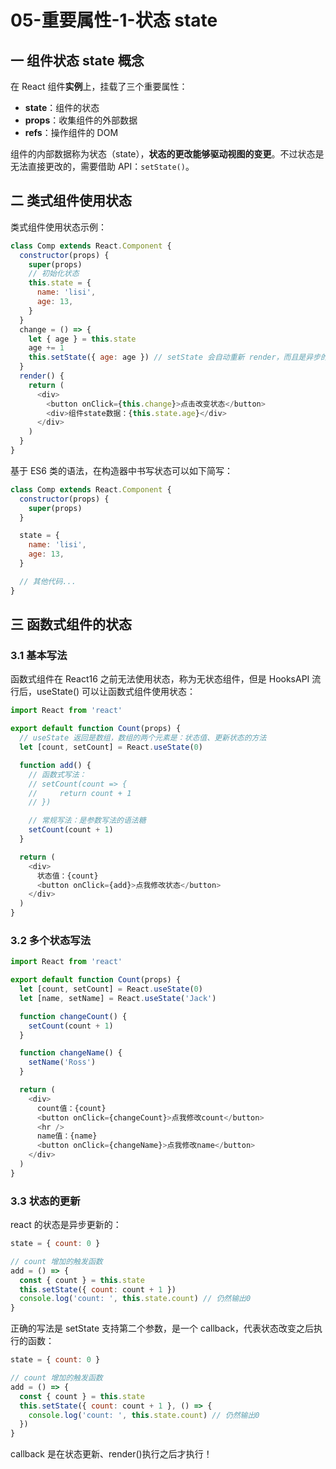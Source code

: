 # 05-重要属性-1-状态 state

## 一 组件状态 state 概念

在 React 组件**实例**上，挂载了三个重要属性：

- **state**：组件的状态
- **props**：收集组件的外部数据
- **refs**：操作组件的 DOM

组件的内部数据称为状态（state），**状态的更改能够驱动视图的变更**。不过状态是无法直接更改的，需要借助 API：`setState()`。

## 二 类式组件使用状态

类式组件使用状态示例：

```js
class Comp extends React.Component {
  constructor(props) {
    super(props)
    // 初始化状态
    this.state = {
      name: 'lisi',
      age: 13,
    }
  }
  change = () => {
    let { age } = this.state
    age += 1
    this.setState({ age: age }) // setState 会自动重新 render，而且是异步的！
  }
  render() {
    return (
      <div>
        <button onClick={this.change}>点击改变状态</button>
        <div>组件state数据：{this.state.age}</div>
      </div>
    )
  }
}
```

基于 ES6 类的语法，在构造器中书写状态可以如下简写：

```js
class Comp extends React.Component {
  constructor(props) {
    super(props)
  }

  state = {
    name: 'lisi',
    age: 13,
  }

  // 其他代码...
}
```

## 三 函数式组件的状态

### 3.1 基本写法

函数式组件在 React16 之前无法使用状态，称为无状态组件，但是 HooksAPI 流行后，useState() 可以让函数式组件使用状态：

```js
import React from 'react'

export default function Count(props) {
  // useState 返回是数组，数组的两个元素是：状态值、更新状态的方法
  let [count, setCount] = React.useState(0)

  function add() {
    // 函数式写法：
    // setCount(count => {
    //     return count + 1
    // })

    // 常规写法：是参数写法的语法糖
    setCount(count + 1)
  }

  return (
    <div>
      状态值：{count}
      <button onClick={add}>点我修改状态</button>
    </div>
  )
}
```

### 3.2 多个状态写法

```js
import React from 'react'

export default function Count(props) {
  let [count, setCount] = React.useState(0)
  let [name, setName] = React.useState('Jack')

  function changeCount() {
    setCount(count + 1)
  }

  function changeName() {
    setName('Ross')
  }

  return (
    <div>
      count值：{count}
      <button onClick={changeCount}>点我修改count</button>
      <hr />
      name值：{name}
      <button onClick={changeName}>点我修改name</button>
    </div>
  )
}
```

### 3.3 状态的更新

react 的状态是异步更新的：

```js
state = { count: 0 }

// count 增加的触发函数
add = () => {
  const { count } = this.state
  this.setState({ count: count + 1 })
  console.log('count: ', this.state.count) // 仍然输出0
}
```

正确的写法是 setState 支持第二个参数，是一个 callback，代表状态改变之后执行的函数：

```js
state = { count: 0 }

// count 增加的触发函数
add = () => {
  const { count } = this.state
  this.setState({ count: count + 1 }, () => {
    console.log('count: ', this.state.count) // 仍然输出0
  })
}
```

callback 是在状态更新、render()执行之后才执行！
